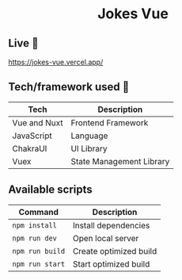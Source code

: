 <h1 align="center">Jokes Vue</h1>

## Live 📍

https://jokes-vue.vercel.app/

## Tech/framework used 🔧

| Tech         | Description              |
|--------------|--------------------------|
| Vue and Nuxt | Frontend Framework       |
| JavaScript   | Language                 |
| ChakraUI     | UI Library               |
| Vuex         | State Management Library |

## Available scripts

| Command         | Description            |     
|-----------------|------------------------|
| `npm install`   | Install dependencies   |     
| `npm run dev`   | Open local server      |     
| `npm run build` | Create optimized build |     
| `npm run start` | Start optimized build  |     


